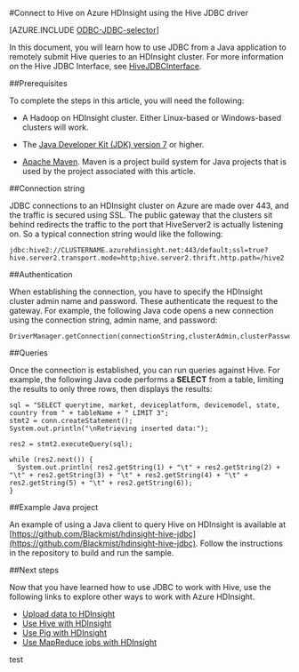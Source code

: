 <properties
 pageTitle="Use JDBC to query Hive on Azure HDInsight"
 description="Learn how to use JDBC to connect to Hive on Azure HDInsight and remotely run queries on data stored in the cloud."
 services="hdinsight"
 documentationCenter=""
 authors="Blackmist"
 manager="paulettm"
 editor="cgronlun"
	tags="azure-portal"/>

<tags
 ms.service="hdinsight"
 ms.devlang="java"
 ms.topic="article"
 ms.tgt_pltfrm="na"
 ms.workload="big-data"
 ms.date="07/17/2015"
 ms.author="larryfr"/>

#Connect to Hive on Azure HDInsight using the Hive JDBC driver

[AZURE.INCLUDE [ODBC-JDBC-selector](../../includes/hdinsight-selector-odbc-jdbc.md)]

In this document, you will learn how to use JDBC from a Java application to remotely submit Hive queries to an HDInsight cluster. For more information on the Hive JDBC Interface, see [HiveJDBCInterface](https://cwiki.apache.org/confluence/display/Hive/HiveJDBCInterface).

##Prerequisites

To complete the steps in this article, you will need the following:

* A Hadoop on HDInsight cluster. Either Linux-based or Windows-based clusters will work.

* The [Java Developer Kit (JDK) version 7](https://www.oracle.com/technetwork/java/javase/downloads/jdk7-downloads-1880260.html) or higher.

* [Apache Maven](https://maven.apache.org). Maven is a project build system for Java projects that is used by the project associated with this article.

##Connection string

JDBC connections to an HDInsight cluster on Azure are made over 443, and the traffic is secured using SSL. The public gateway that the clusters sit behind redirects the traffic to the port that HiveServer2 is actually listening on. So a typical connection string would like the following:

    jdbc:hive2://CLUSTERNAME.azurehdinsight.net:443/default;ssl=true?hive.server2.transport.mode=http;hive.server2.thrift.http.path=/hive2

##Authentication

When establishing the connection, you have to specify the HDInsight cluster admin name and password. These authenticate the request to the gateway. For example, the following Java code opens a new connection using the connection string, admin name, and password:

    DriverManager.getConnection(connectionString,clusterAdmin,clusterPassword);

##Queries

Once the connection is established, you can run queries against Hive. For example, the following Java code performs a __SELECT__ from a table, limiting the results to only three rows, then displays the results:

    sql = "SELECT querytime, market, deviceplatform, devicemodel, state, country from " + tableName + " LIMIT 3";
    stmt2 = conn.createStatement();
    System.out.println("\nRetrieving inserted data:");

    res2 = stmt2.executeQuery(sql);

    while (res2.next()) {
      System.out.println( res2.getString(1) + "\t" + res2.getString(2) + "\t" + res2.getString(3) + "\t" + res2.getString(4) + "\t" + res2.getString(5) + "\t" + res2.getString(6));
    }

##Example Java project

An example of using a Java client to query Hive on HDInsight is available at [https://github.com/Blackmist/hdinsight-hive-jdbc](https://github.com/Blackmist/hdinsight-hive-jdbc). Follow the instructions in the repository to build and run the sample.

##Next steps

Now that you have learned how to use JDBC to work with Hive, use the following links to explore other ways to work with Azure HDInsight.

* [Upload data to HDInsight](hdinsight-upload-data.md)
* [Use Hive with HDInsight](hdinsight-use-hive.md)
* [Use Pig with HDInsight](hdinsight-use-pig.md)
* [Use MapReduce jobs with HDInsight](hdinsight-use-mapreduce.md)

test

